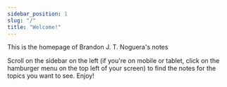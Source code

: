 ```yaml
---
sidebar_position: 1
slug: "/"
title: "Welcome!"
---
```

This is the homepage of Brandon J. T. Noguera's notes

Scroll on the sidebar on the left (if you're on mobile or tablet, click on the hamburger menu on the top left of your screen) to find the notes for the topics you want to see. Enjoy!
